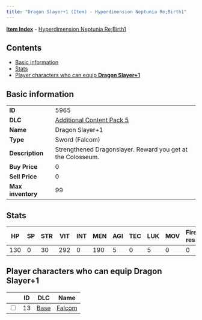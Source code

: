 ```yaml
---
title: "Dragon Slayer+1 (Item) - Hyperdimension Neptunia Re;Birth1"
---
```


[**Item Index**](/neptunia/rb1/item/index.html) - [Hyperdimension Neptunia Re;Birth1](/neptunia/rb1)

## Contents

- [Basic information](#basic-information)
- [Stats](#stats)
- [Player characters who can equip **Dragon Slayer+1**](#player-characters-who-can-equip-dragon-slayer-1)

## Basic information

|   |   |
| -- | -- |
| **ID** | 5965 |
| **DLC** | [Additional Content Pack 5](/neptunia/rb1/dlc/14-pack5.html) |
| **Name** | Dragon Slayer+1 |
| **Type** | Sword (Falcom) |
| **Description** | Strengthened Dragonslayer. Reward you get at the Colosseum. |
| **Buy Price** | 0 |
| **Sell Price** | 0 |
| **Max inventory** | 99 |

## Stats

| HP | SP | STR | VIT | INT | MEN | AGI | TEC | LUK | MOV | Fire res. | Ice res. | Wind res. | Lightning res. |
| -- | -- | --- | --- | --- | --- | --- | --- | --- | --- | --------- | -------- | --------- | -------------- |
| 130 | 0 | 30 | 292 | 0 | 190 | 5 | 0 | 5 | 0 | 0 | 0 | 0 | 0 |

## Player characters who can equip **Dragon Slayer+1**

|    | ID | DLC | Name |
| -- | -- | --- | ---- |
| <input type="checkbox" id="rb1-player-1-13" class="trackbox" /> | 13 | [Base](/neptunia/rb1/dlc/1-base.html) | [Falcom](/neptunia/rb1/player/1-13-falcom.html) |
